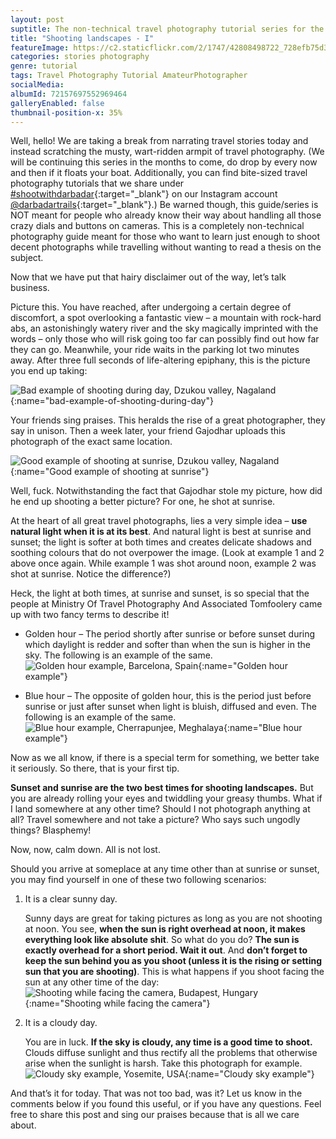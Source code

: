 ```yaml
---
layout: post
suptitle: The non-technical travel photography tutorial series for the lazy amateur.
title: "Shooting landscapes - I"
featureImage: https://c2.staticflickr.com/2/1747/42808498722_728efb75d3_c.jpg
categories: stories photography
genre: tutorial
tags: Travel Photography Tutorial AmateurPhotographer
socialMedia: 
albumId: 72157697552969464
galleryEnabled: false
thumbnail-position-x: 35%
---
```


Well, hello! We are taking a break from narrating travel stories today and instead scratching the musty, wart-ridden armpit of travel photography. (We will be continuing this series in the months to come, do drop by every now and then if it floats your boat. Additionally, you can find bite-sized travel photography tutorials that we share under [#shootwithdarbadar](https://www.instagram.com/explore/tags/shootwithdarbadar/){:target="_blank"} on our Instagram account [@darbadartrails](https://www.instagram.com/darbadartrails/){:target="_blank"}.) Be warned though, this guide/series is NOT meant for people who already know their way about handling all those crazy dials and buttons on cameras. This is a completely non-technical photography guide meant for those who want to learn just enough to shoot decent photographs while travelling without wanting to read a thesis on the subject. 

Now that we have put that hairy disclaimer out of the way, let’s talk business. 

Picture this. You have reached, after undergoing a certain degree of discomfort, a spot overlooking a fantastic view – a mountain with rock-hard abs, an astonishingly watery river and the sky magically imprinted with the words – only those who will risk going too far can possibly find out how far they can go. Meanwhile, your ride waits in the parking lot two minutes away. After three full seconds of life-altering epiphany, this is the picture you end up taking:

![Bad example of shooting during day, Dzukou valley, Nagaland](){:name="bad-example-of-shooting-during-day"} 

Your friends sing praises. This heralds the rise of a great photographer, they say in unison. Then a week later, your friend Gajodhar uploads this photograph of the exact same location.

![Good example of shooting at sunrise, Dzukou valley, Nagaland](){:name="Good example of shooting at sunrise"} 

Well, fuck. Notwithstanding the fact that Gajodhar stole my picture, how did he end up shooting a better picture? For one, he shot at sunrise. 

At the heart of all great travel photographs, lies a very simple idea – **use natural light when it is at its best**. And natural light is best at sunrise and sunset; the light is softer at both times and creates delicate shadows and soothing colours that do not overpower the image. (Look at example 1 and 2 above once again. While example 1 was shot around noon, example 2 was shot at sunrise. Notice the difference?)

Heck, the light at both times, at sunrise and sunset, is so special that the people at Ministry Of Travel Photography And Associated Tomfoolery came up with two fancy terms to describe it! 

* Golden hour – The period shortly after sunrise or before sunset during which daylight is redder and softer than when the sun is higher in the sky. The following is an example of the same. 
![Golden hour example, Barcelona, Spain](){:name="Golden hour example"} 



* Blue hour – The opposite of golden hour, this is the period just before sunrise or just after sunset when light is bluish, diffused and even. The following is an example of the same.
![Blue hour example, Cherrapunjee, Meghalaya](){:name="Blue hour example"} 

Now as we all know, if there is a special term for something, we better take it seriously. So there, that is your first tip. 

**Sunset and sunrise are the two best times for shooting landscapes.**
But you are already rolling your eyes and twiddling your greasy thumbs. What if I land somewhere at any other time? Should I not photograph anything at all? Travel somewhere and not take a picture? Who says such ungodly things? Blasphemy!

Now, now, calm down. All is not lost. 

Should you arrive at someplace at any time other than at sunrise or sunset, you may find yourself in one of these two following scenarios:

1. It is a clear sunny day.

	Sunny days are great for taking pictures as long as you are not shooting at noon. You see, **when the sun is right overhead at noon, it makes everything look like absolute shit**. So what do you do? **The sun is exactly overhead for a short period. Wait it out**. And **don’t forget to keep the sun behind you as you shoot (unless it is the rising or setting sun that you are shooting)**. This is what happens if you shoot facing the sun at any other time of the day:
	![Shooting while facing the camera, Budapest, Hungary](){:name="Shooting while facing the camera"}
	

2. It is a cloudy day.

	You are in luck. **If the sky is cloudy, any time is a good time to shoot.** Clouds diffuse sunlight and thus rectify all the problems that otherwise arise when the sunlight is harsh. Take this photograph for example. 
	![Cloudy sky example, Yosemite, USA](){:name="Cloudy sky example"}
 

And that’s it for today. That was not too bad, was it? Let us know in the comments below if you found this useful, or if you have any questions. Feel free to share this post and sing our praises because that is all we care about. 


